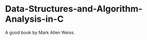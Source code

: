 Data-Structures-and-Algorithm-Analysis-in-C
===========================================

A good book by Mark Allen Weiss.
